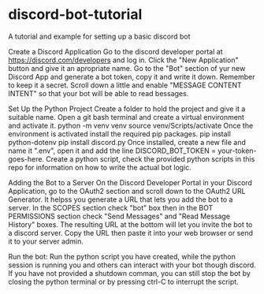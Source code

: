 # discord-bot-tutorial
A tutorial and example for setting up a basic discord bot

Create a Discord Application
    Go to the discord developer portal at https://discord.com/developers and log in. Click the "New Application" button and give it an apropriate name. Go to the "Bot" section of yur new Discord App and generate a bot token, copy it and write it down. Remember to keep it a secret.
    Scroll down a little and enable "MESSAGE CONTENT INTENT" so that your bot will be able to read bessages.

Set Up the Python Project
    Create a folder to hold the project and give it a suitable name. Open a git bash terminal and create a virtual environment and activate it.
    python -m venv venv
    source venv/Scripts/activate
    Once the environment is activated install the required pip packages.
    pip install python-dotenv
    pip install discord.py
    Once installed, create a new file and name it ".env", open it and add the line DISCORD_BOT_TOKEN = your-token-goes-here. Create a python script, check the provided python scripts in this repo for information on how to write the actual bot logic.

Adding the Bot to a Server 
    On the Discord Developer Portal in your Discord Application, go to the OAuth2 section and scroll down to the OAuth2 URL Generator. It helpss you generate a URL that lets you add the bot to a server. In the SCOPES section check "bot" box then in the BOT PERMISSIONS section check "Send Messages" and "Read Message History" boxes. The resulting URL at the bottom will let you invite the bot to a discord server. Copy the URL then paste it into your web browser or send it to your server admin.

Run the bot:
    Run the python script you have created, while the python session is running you and others can interact with your bot though discord. If you have not provided a shutdown comman, you can still stop the bot by closing the python terminal or by pressing ctrl-C to interrupt the script.